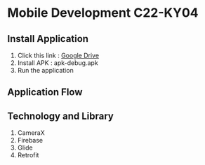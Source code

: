 # Mobile Development C22-KY04

## Install Application
1. Click this link : [Google Drive](https://drive.google.com/drive/folders/0B-CNQ3Ge45BwcUZxempfQkVuNjA?resourcekey=0-I7hYOcXvSyfZT6SXXXBWJQ)
2. Install APK : apk-debug.apk
3. Run the application

## Application Flow

## Technology and Library
1. CameraX
2. Firebase
3. Glide
4. Retrofit
